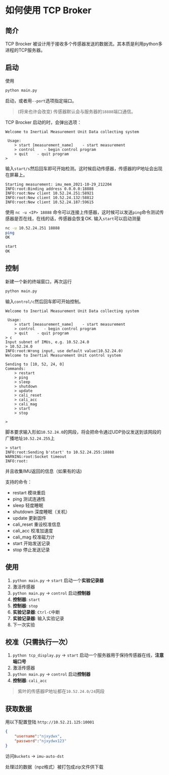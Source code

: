 # 如何使用 TCP Broker

## 简介

TCP Brocker 被设计用于接收多个传感器发送的数据流。其本质是利用python多进程的TCP服务器。

## 启动

使用

```bash
python main.py 
```
启动，或者用`--port`选项指定端口。
> (将来也许会改变) 传感器默认会与服务器的`18888`端口通信。

TCP Brocker 启动的时，会弹出选项：

```text
Welcome to Inertial Measurement Unit Data collecting system 

 Usage: 
    > start [measurement_name]    - start measurement
    > control    - begin control program
    > quit    - quit program
> 

```

输入`start/s`然后回车即可开始检测。这时候启动传感器，传感器的IP地址会出现在屏幕上。

```
Starting measurement: imu_mem_2021-10-29_212204
INFO:root:Binding address 0.0.0.0:18888
INFO:root:New client 10.52.24.251:58921
INFO:root:New client 10.52.24.132:58812
INFO:root:New client 10.52.24.187:59615
```

使用 `nc -u <IP> 18888` 命令可以连接上传感器，这时候可以发送`ping`命令测试传感器是否在线，在线的话，传感器会恢复OK.
输入`start`可以启动测量

```bash
nc -u 10.52.24.251 18888
ping
OK

start
OK
```

## 控制

新建一个新的终端窗口，再次运行

```bash
python main.py
```

输入`control/c`然后回车即可开始控制。

```text
Welcome to Inertial Measurement Unit Data collecting system 

 Usage: 
    > start [measurement_name]    - start measurement
    > control    - begin control program
    > quit    - quit program
> c
Input subnet of IMUs, e.g. 10.52.24.0
> 10.52.24.0
INFO:root:Wrong input, use default value(10.52.24.0)
Welcome to Inertial Measurement Unit control system 

Sending to [10, 52, 24, 0]
Commands: 
    > restart
    > ping
    > sleep
    > shutdown
    > update
    > cali_reset
    > cali_acc
    > cali_mag
    > start
    > stop

>
```

脚本要求输入形如`10.52.24.0`的网段，将会把命令通过UDP协议发送到该网段的广播地址`10.52.24.255`上

```text
> start
INFO:root:Sending b'start' to 10.52.24.255:18888
WARNING:root:Socket timeout
INFO:root:
```

并且收集IMU返回的信息（如果有的话)

支持的命令：
- restart 模块重启
- ping 测试连通性
- sleep 轻度睡眠
- shutdown 深度睡眠（关机）
- update 更新固件
- cali_reset 重设校准信息
- cali_acc 校准加速度
- cali_mag 校准磁力计
- start 开始发送记录
- stop 停止发送记录

## 使用

1. `python main.py` -> `start` 启动一个**实验记录器**
2. 激活传感器
3. `python main.py` -> `control` 启动**控制器**
4. **控制器**: `start`
5. **控制器**: `stop`
6. **实验记录器**: `Ctrl-C`中断
7. **实验记录器**: 输入实验记录
8. 下一次实验


## 校准（只需执行一次）
1. `python tcp_display.py` -> `start` 启动一个服务器用于保持传感器在线，**注意端口号**
2. 激活传感器
3. `python main.py` -> `control` 启动**控制器**
4. **控制器**: `cali_acc`

> 紫叶的传感器IP地址都在`10.52.24.0/24`网段


## 获取数据

用以下配置登陆 `http://10.52.21.125:10001`

```json
{
    "username":"njxydwx",
    "password":"njxydwx123"
}
```

访问`Buckets` -> `imu-auto-dst`

处理过的数据（npz格式）被打包成zip文件供下载